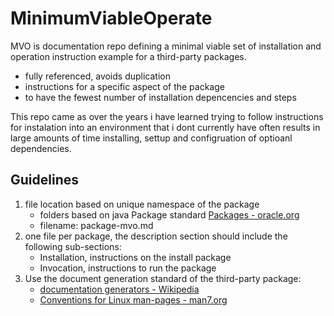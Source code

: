 # MinimumViableOperate
MVO is documentation repo defining a minimal viable set of installation and operation instruction example for a third-party packages.

- fully referenced, avoids duplication
- instructions for a specific aspect of the package
- to have the fewest number of installation depencencies and steps 

This repo came as over the years i have learned trying to follow instructions for instalation into an environment that i dont currently have often  results in large amounts of time installing, settup and configruation of optioanl dependencies.

## Guidelines

1. file location based on unique namespace of the package
   - folders based on java Package standard [Packages - oracle.org](https://docs.oracle.com/javase/specs/jls/se6/html/packages.html#7.7) 
   - filename: package-mvo.md
1. one file per package, the description section should include the following sub-sections:
   - Installation, instructions on the install package 
   - Invocation, instructions to run the package
3. Use the document generation standard of the third-party package:
   - [documentation generators - Wikipedia](https://en.wikipedia.org/wiki/Comparison_of_documentation_generators)
   - [Conventions for Linux man-pages - man7.org](https://man7.org/linux/man-pages/man7/man-pages.7.html)
